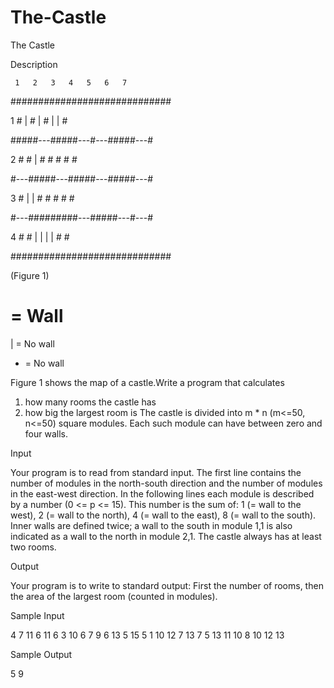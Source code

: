 # The-Castle

The Castle

Description

     1   2   3   4   5   6   7  

   #############################

 1 #   |   #   |   #   |   |   #

   #####---#####---#---#####---#

 2 #   #   |   #   #   #   #   #

   #---#####---#####---#####---#

 3 #   |   |   #   #   #   #   #

   #---#########---#####---#---#

 4 #   #   |   |   |   |   #   #

   #############################

(Figure 1)



#  = Wall   

|  = No wall

-  = No wall


Figure 1 shows the map of a castle.Write a program that calculates
1. how many rooms the castle has
2. how big the largest room is
The castle is divided into m * n (m<=50, n<=50) square modules. Each such module can have between zero and four walls.

Input

Your program is to read from standard input. The first line contains the number of modules in the north-south direction and the number of modules in the east-west direction. In the following lines each module is described by a number (0 <= p <= 15). This number is the sum of: 1 (= wall to the west), 2 (= wall to the north), 4 (= wall to the east), 8 (= wall to the south). Inner walls are defined twice; a wall to the south in module 1,1 is also indicated as a wall to the north in module 2,1. The castle always has at least two rooms.

Output

Your program is to write to standard output: First the number of rooms, then the area of the largest room (counted in modules).

Sample Input

4
7
11 6 11 6 3 10 6
7 9 6 13 5 15 5
1 10 12 7 13 7 5
13 11 10 8 10 12 13

Sample Output

5
9
